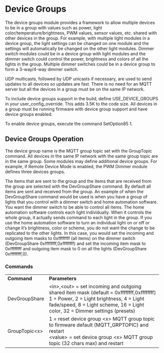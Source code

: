 # Device Groups

The device groups module provides a framework to allow multiple devices to be in a group with values such as power, light color/temperature/brightness, PWM values, sensor values, etc. shared with other devices in the group. For example, with multiple light modules in a device group, the light settings can be changed on one module and the settings will automatically be changed on the other light modules. Dimmer switch modules could be in a device group with light modules and the dimmer switch could control the power, brightness and colors of all the lights in the group. Multiple dimmer switches could be in a device group to form a 3-way/4-way dimmer switch.

UDP multicasts, followed by UDP unicasts if necessary, are used to send updates to all devices so updates are fast. There is no need for an MQTT server but all the devices in a group must be on the same IP network.

To include device groups support in the build, define USE_DEVICE_GROUPS in your user_config_override. This adds 3.5K to the code size. All devices in a group must be running firmware with device group support and have device groups enabled.

To enable device groups, execute the command SetOption85 1.


## Device Groups Operation

The device group name is the MQTT group topic set with the GroupTopic command. All devices in the same IP network with the same group topic are in the same group. Some modules may define additional device groups. For example, if Remote Device Mode is enabled, the PWM Dimmer module defines three devices groups.

The items that are sent to the group and the items that are received from the group are selected with the DevGroupShare command. By default all items are sent and received from the group. An example of when the DevGroupShare command would be used is when you have a group of lights that you control with a dimmer switch and home automation software. You want the dimmer switch to be able to control all items. The home automation software controls each light individually. When it controls the whole group, it actually sends command to each light in the group. If you use the home automation software to turn an individual light on or off or change it’s brightness, color or scheme, you do not want the change to be replicated to the other lights. In this case, you would set the incoming and outgoing item masks to 0xffffffff (all items) on the dimmer switch (DevGroupShare 0xffffffff,0xffffffff) and set the incoming item mask to 0xffffffff and outgoing item mask to 0 on all the lights (DevGroupShare 0xffffffff,0).


### Commands


<table>
  <tr>
   <td><strong>Command</strong>
   </td>
   <td><strong>Parameters</strong>
   </td>
  </tr>
  <tr>
   <td>DevGroupShare
   </td>
   <td>&lt;in>,&lt;out> = set incoming and outgoing shared item mask (default = 0xffffffff,0xffffffff)<br>
1 = Power, 2 = Light brightness, 4 = Light fade/speed, 8 = Light scheme, 16 = Light color, 32 = Dimmer settings (presets)
   </td>
  </tr>
  <tr>
   <td>GroupTopic&lt;x>
   </td>
   <td>1 = reset device group &lt;x> MQTT group topic to firmware default (MQTT_GRPTOPIC) and restart<br>
&lt;value> = set device group &lt;x> MQTT group topic (32 chars max) and restart
   </td>
  </tr>
</table>
